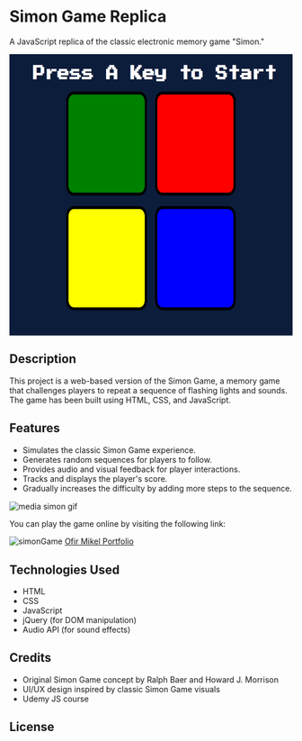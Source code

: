 

<h1>Simon Game Replica</h1>
<p>A JavaScript replica of the classic electronic memory game "Simon."</p>

<img align="center" alt="screenshot" width="1500" height= "500" src= "screen.png">

<h2>Description</h2>
<p>This project is a web-based version of the Simon Game, a memory game that challenges players to repeat a sequence of flashing lights and sounds. The game has been built using HTML, CSS, and JavaScript.</p>

<h2>Features</h2>
<ul>
    <li>Simulates the classic Simon Game experience.</li>
    <li>Generates random sequences for players to follow.</li>
    <li>Provides audio and visual feedback for player interactions.</li>
    <li>Tracks and displays the player's score.</li>
    <li>Gradually increases the difficulty by adding more steps to the sequence.</li>
</ul>

<img align="center" alt="media simon gif" width="1500" height= "500" src= "https://media.tenor.com/KPTI9TNVD-UAAAAC/sml-jeffy.gif">

<p>You can play the game online by visiting the following link: </p> 

![simonGame](https://ofirmikel.github.io/Simon-Game/)
[Ofir Mikel Portfolio](https://ofirmikel.github.io/Portfolio/)
<h2>Technologies Used</h2>
<ul>
    <li>HTML</li>
    <li>CSS</li>
    <li>JavaScript</li>
    <li>jQuery (for DOM manipulation)</li>
    <li>Audio API (for sound effects)</li>
</ul>

<h2>Credits</h2>
<ul>
    <li>Original Simon Game concept by Ralph Baer and Howard J. Morrison</li>
    <li>UI/UX design inspired by classic Simon Game visuals</li>
    <li>Udemy JS course</li>
</ul>

<h2>License</h2>

